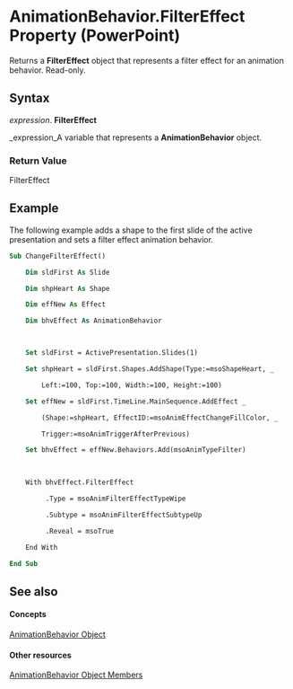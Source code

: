 
# AnimationBehavior.FilterEffect Property (PowerPoint)

Returns a  **FilterEffect** object that represents a filter effect for an animation behavior. Read-only.


## Syntax

 _expression_. **FilterEffect**

 _expression_A variable that represents a  **AnimationBehavior** object.


### Return Value

FilterEffect


## Example

The following example adds a shape to the first slide of the active presentation and sets a filter effect animation behavior.


```vb
Sub ChangeFilterEffect()

    Dim sldFirst As Slide

    Dim shpHeart As Shape

    Dim effNew As Effect

    Dim bhvEffect As AnimationBehavior



    Set sldFirst = ActivePresentation.Slides(1)

    Set shpHeart = sldFirst.Shapes.AddShape(Type:=msoShapeHeart, _

        Left:=100, Top:=100, Width:=100, Height:=100)

    Set effNew = sldFirst.TimeLine.MainSequence.AddEffect _

        (Shape:=shpHeart, EffectID:=msoAnimEffectChangeFillColor, _

        Trigger:=msoAnimTriggerAfterPrevious)

    Set bhvEffect = effNew.Behaviors.Add(msoAnimTypeFilter)

 

    With bhvEffect.FilterEffect

         .Type = msoAnimFilterEffectTypeWipe

         .Subtype = msoAnimFilterEffectSubtypeUp

         .Reveal = msoTrue

    End With

End Sub
```


## See also


#### Concepts


 [AnimationBehavior Object](70eeb4aa-b9ba-ff7d-93ee-425cf191a6cb.md)
#### Other resources


 [AnimationBehavior Object Members](bf4580a3-3ad4-6158-8c72-2dcf9ded4202.md)
